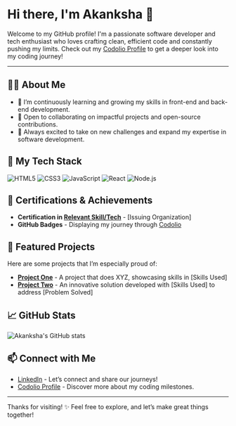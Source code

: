 # Hi there, I'm Akanksha 👋

Welcome to my GitHub profile! I'm a passionate software developer and tech enthusiast who loves crafting clean, efficient code and constantly pushing my limits. Check out my [Codolio Profile](https://codolio.com/profile/akankshacodes) to get a deeper look into my coding journey!

---

## 👩‍💻 About Me
- 🌱 I’m continuously learning and growing my skills in front-end and back-end development.
- 💼 Open to collaborating on impactful projects and open-source contributions.
- 🚀 Always excited to take on new challenges and expand my expertise in software development.

## 🚀 My Tech Stack
![HTML5](https://img.shields.io/badge/HTML5-%23E34F26.svg?style=flat-square&logo=html5&logoColor=white)
![CSS3](https://img.shields.io/badge/CSS3-%231572B6.svg?style=flat-square&logo=css3&logoColor=white)
![JavaScript](https://img.shields.io/badge/JavaScript-%23F7DF1E.svg?style=flat-square&logo=javascript&logoColor=black)
![React](https://img.shields.io/badge/React-%2361DAFB.svg?style=flat-square&logo=react&logoColor=black)
![Node.js](https://img.shields.io/badge/Node.js-%2343853D.svg?style=flat-square&logo=node.js&logoColor=white)

## 📜 Certifications & Achievements
- **Certification in [Relevant Skill/Tech](#)** - [Issuing Organization]
- **GitHub Badges** - Displaying my journey through [Codolio](https://codolio.com/profile/akankshacodes)

## 🌟 Featured Projects
Here are some projects that I’m especially proud of:
- **[Project One](#)** - A project that does XYZ, showcasing skills in [Skills Used]
- **[Project Two](#)** - An innovative solution developed with [Skills Used] to address [Problem Solved]

## 📈 GitHub Stats
![Akanksha's GitHub stats](https://github-readme-stats.vercel.app/api?username=akankshacodes&show_icons=true&theme=radical)

## 📫 Connect with Me
- [LinkedIn](https://linkedin.com/in/yourusername) - Let’s connect and share our journeys!
- [Codolio Profile](https://codolio.com/profile/akankshacodes) - Discover more about my coding milestones.

---

Thanks for visiting! ✨ Feel free to explore, and let’s make great things together!

